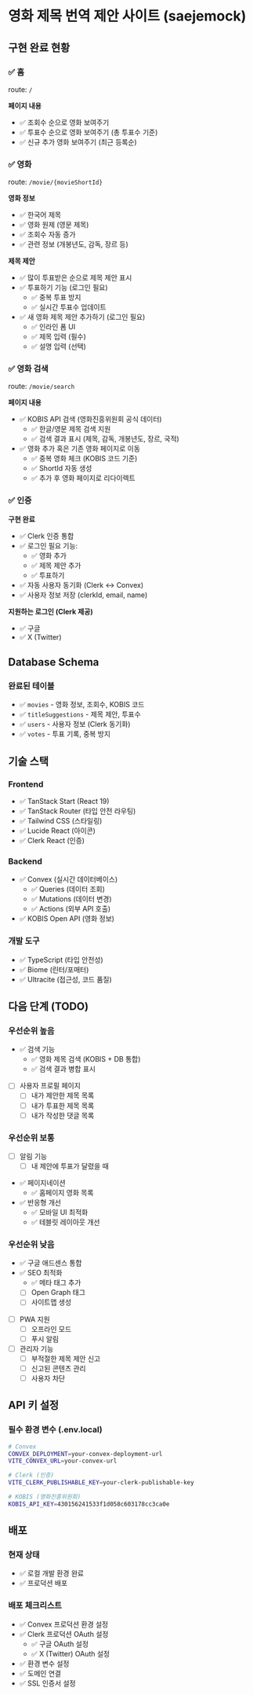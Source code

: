 # 영화 제목 번역 제안 사이트 (saejemock)

## 구현 완료 현황

### ✅ 홈
route: `/`

**페이지 내용**
- ✅ 조회수 순으로 영화 보여주기
- ✅ 투표수 순으로 영화 보여주기 (총 투표수 기준)
- ✅ 신규 추가 영화 보여주기 (최근 등록순)

### ✅ 영화
route: `/movie/{movieShortId}`

**영화 정보**
- ✅ 한국어 제목
- ✅ 영화 원제 (영문 제목)
- ✅ 조회수 자동 증가
- ✅ 관련 정보 (개봉년도, 감독, 장르 등)

**제목 제안**
- ✅ 많이 투표받은 순으로 제목 제안 표시
- ✅ 투표하기 기능 (로그인 필요)
  - ✅ 중복 투표 방지
  - ✅ 실시간 투표수 업데이트
- ✅ 새 영화 제목 제안 추가하기 (로그인 필요)
  - ✅ 인라인 폼 UI
  - ✅ 제목 입력 (필수)
  - ✅ 설명 입력 (선택)

### ✅ 영화 검색
route: `/movie/search`

**페이지 내용**
- ✅ KOBIS API 검색 (영화진흥위원회 공식 데이터)
  - ✅ 한글/영문 제목 검색 지원
  - ✅ 검색 결과 표시 (제목, 감독, 개봉년도, 장르, 국적)
- ✅ 영화 추가 혹은 기존 영화 페이지로 이동
  - ✅ 중복 영화 체크 (KOBIS 코드 기준)
  - ✅ ShortId 자동 생성
  - ✅ 추가 후 영화 페이지로 리다이렉트

### ✅ 인증

**구현 완료**
- ✅ Clerk 인증 통합
- ✅ 로그인 필요 기능:
  - ✅ 영화 추가
  - ✅ 제목 제안 추가
  - ✅ 투표하기
- ✅ 자동 사용자 동기화 (Clerk ↔ Convex)
- ✅ 사용자 정보 저장 (clerkId, email, name)

**지원하는 로그인 (Clerk 제공)**
- ✅ 구글
- ✅ X (Twitter)

## Database Schema

### 완료된 테이블
- ✅ `movies` - 영화 정보, 조회수, KOBIS 코드
- ✅ `titleSuggestions` - 제목 제안, 투표수
- ✅ `users` - 사용자 정보 (Clerk 동기화)
- ✅ `votes` - 투표 기록, 중복 방지

## 기술 스택

### Frontend
- ✅ TanStack Start (React 19)
- ✅ TanStack Router (타입 안전 라우팅)
- ✅ Tailwind CSS (스타일링)
- ✅ Lucide React (아이콘)
- ✅ Clerk React (인증)

### Backend
- ✅ Convex (실시간 데이터베이스)
  - ✅ Queries (데이터 조회)
  - ✅ Mutations (데이터 변경)
  - ✅ Actions (외부 API 호출)
- ✅ KOBIS Open API (영화 정보)

### 개발 도구
- ✅ TypeScript (타입 안전성)
- ✅ Biome (린터/포매터)
- ✅ Ultracite (접근성, 코드 품질)

## 다음 단계 (TODO)

### 우선순위 높음
- ✅ 검색 기능
  - ✅ 영화 제목 검색 (KOBIS + DB 통합)
  - ✅ 검색 결과 병합 표시
- [ ] 사용자 프로필 페이지
  - [ ] 내가 제안한 제목 목록
  - [ ] 내가 투표한 제목 목록
  - [ ] 내가 작성한 댓글 목록

### 우선순위 보통
- [ ] 알림 기능
  - [ ] 내 제안에 투표가 달렸을 때
- ✅ 페이지네이션
  - ✅ 홈페이지 영화 목록
- ✅ 반응형 개선
  - ✅ 모바일 UI 최적화
  - ✅ 테블릿 레이아웃 개선

### 우선순위 낮음
- ✅ 구글 애드센스 통합
- ✅ SEO 최적화
  - ✅ 메타 태그 추가
  - [ ] Open Graph 태그
  - [ ] 사이트맵 생성
- [ ] PWA 지원
  - [ ] 오프라인 모드
  - [ ] 푸시 알림
- [ ] 관리자 기능
  - [ ] 부적절한 제목 제안 신고
  - [ ] 신고된 콘텐츠 관리
  - [ ] 사용자 차단

## API 키 설정

### 필수 환경 변수 (.env.local)
```bash
# Convex
CONVEX_DEPLOYMENT=your-convex-deployment-url
VITE_CONVEX_URL=your-convex-url

# Clerk (인증)
VITE_CLERK_PUBLISHABLE_KEY=your-clerk-publishable-key

# KOBIS (영화진흥위원회)
KOBIS_API_KEY=430156241533f1d058c603178cc3ca0e
```

## 배포

### 현재 상태
- ✅ 로컬 개발 환경 완료
- ✅ 프로덕션 배포

### 배포 체크리스트
- ✅ Convex 프로덕션 환경 설정
- ✅ Clerk 프로덕션 OAuth 설정
  - ✅ 구글 OAuth 설정
  - ✅ X (Twitter) OAuth 설정
- ✅ 환경 변수 설정
- ✅ 도메인 연결
- ✅ SSL 인증서 설정
